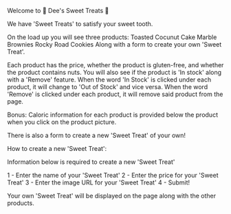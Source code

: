 Welcome to 🍰 Dee's Sweet Treats 🍰

We have 'Sweet Treats' to satisfy your sweet tooth.

On the load up you will see three products:
    Toasted Cocunut Cake
    Marble Brownies
    Rocky Road Cookies
Along with a form to create your own 'Sweet Treat'.

Each product has the price, whether the product is gluten-free, and whether the product contains nuts.
You will also see if the product is 'In stock' along with a 'Remove' feature. When the word 'In Stock' is clicked under each product, it will change to 'Out of Stock' and vice versa. When the word 'Remove' is clicked under each product, it will remove said product from the page. 

Bonus: Caloric information for each product is provided below the product when you click on the product picture.

There is also a form to create a new 'Sweet Treat' of your own!

How to create a new 'Sweet Treat':

Information below is required to create a new 'Sweet Treat'

1 - Enter the name of your 'Sweet Treat'
2 - Enter the price for your 'Sweet Treat'
3 - Enter the image URL for your 'Sweet Treat'
4 - Submit!

Your own 'Sweet Treat' will be displayed on the page along with the other products. 



